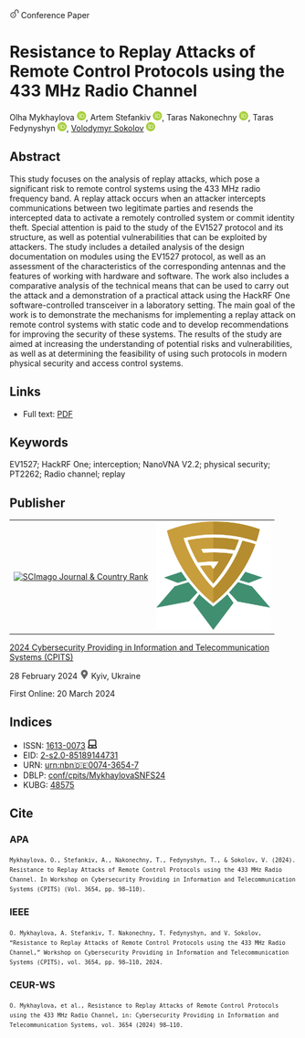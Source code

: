 <img src="/icons/unlock.svg" width="16" height="16"> Conference Paper

# Resistance to Replay Attacks of Remote Control Protocols using the 433 MHz Radio Channel

Olha Mykhaylova <a href="https://orcid.org/0000-0002-3086-3160" target="_blank"><img src="/icons/orcid.svg" width="16" height="16"></a>,
Artem Stefankiv <a href="https://orcid.org/0009-0006-8851-8358" target="_blank"><img src="/icons/orcid.svg" width="16" height="16"></a>,
Taras Nakonechny <a href="https://orcid.org/0009-0003-4487-9424" target="_blank"><img src="/icons/orcid.svg" width="16" height="16"></a>,
Taras Fedynyshyn <a href="https://orcid.org/0009-0006-8233-8057" target="_blank"><img src="/icons/orcid.svg" width="16" height="16"></a>,
<a href="/">Volodymyr Sokolov</a> <a href="https://orcid.org/0000-0002-9349-7946" target="_blank"><img src="/icons/orcid.svg" width="16" height="16"></a>

## Abstract

This study focuses on the analysis of replay attacks, which pose a significant risk to remote control systems using the 433 MHz radio frequency band. A replay attack occurs when an attacker intercepts communications between two legitimate parties and resends the intercepted data to activate a remotely controlled system or commit identity theft. Special attention is paid to the study of the EV1527 protocol and its structure, as well as potential vulnerabilities that can be exploited by attackers. The study includes a detailed analysis of the design documentation on modules using the EV1527 protocol, as well as an assessment of the characteristics of the corresponding antennas and the features of working with hardware and software. The work also includes a comparative analysis of the technical means that can be used to carry out the attack and a demonstration of a practical attack using the HackRF One software-controlled transceiver in a laboratory setting. The main goal of the work is to demonstrate the mechanisms for implementing a replay attack on remote control systems with static code and to develop recommendations for improving the security of these systems. The results of the study are aimed at increasing the understanding of potential risks and vulnerabilities, as well as at determining the feasibility of using such protocols in modern physical security and access control systems.

## Links

* Full text: [PDF](https://ceur-ws.org/Vol-3654/paper9.pdf)

## Keywords

EV1527; HackRF One; interception; NanoVNA V2.2; physical security; PT2262; Radio channel; replay

## Publisher

<table>
<tr>
<td>
<a href="https://www.scimagojr.com/journalsearch.php?q=21100218356&amp;tip=sid&amp;exact=no" title="SCImago Journal &amp; Country Rank"><img border="0" src="https://www.scimagojr.com/journal_img.php?id=21100218356" alt="SCImago Journal &amp; Country Rank"  /></a>
</td>
<td style="text-align: left;">
<a href="https://cpits.kubg.edu.ua/"><img src="/icons/cpits.svg" width="200"></a>
</td>
</tr>
</table>

[2024 Cybersecurity Providing in Information and Telecommunication Systems (CPITS)](https://ceur-ws.org/Vol-3654/)

28 February 2024 <img src="/icons/location-pin.svg" width="16" height="16"> Kyiv, Ukraine

First Online: 20 March 2024

## Indices

* ISSN: [1613-0073](https://portal.issn.org/resource/ISSN/1613-0073) <img src="/icons/online.svg" width="16" height="16">
* EID: [2-s2.0-85189144731](http://www.scopus.com/record/display.url?origin=inward&eid=2-s2.0-85189144731)
* URN: [urn:nbn:de:0074-3654-7](https://nbn-resolving.org/xml/urn:nbn:de:0074-3654-7)
* DBLP: [conf/cpits/MykhaylovaSNFS24](https://dblp.org/rec/conf/cpits/MykhaylovaSNFS24)
* KUBG: [48575](http://elibrary.kubg.edu.ua/id/eprint/48575/)

## Cite

### APA

<small>`Mykhaylova, O., Stefankiv, A., Nakonechny, T., Fedynyshyn, T., & Sokolov, V. (2024). Resistance to Replay Attacks of Remote Control Protocols using the 433 MHz Radio Channel. In Workshop on Cybersecurity Providing in Information and Telecommunication Systems (CPITS) (Vol. 3654, pp. 98–110).`</small>

### IEEE

<small>`O. Mykhaylova, A. Stefankiv, T. Nakonechny, T. Fedynyshyn, and V. Sokolov, “Resistance to Replay Attacks of Remote Control Protocols using the 433 MHz Radio Channel,” Workshop on Cybersecurity Providing in Information and Telecommunication Systems (CPITS), vol. 3654, pp. 98–110, 2024.`</small>

### CEUR-WS

<small>`O. Mykhaylova, et al., Resistance to Replay Attacks of Remote Control Protocols using the 433 MHz Radio Channel, in: Cybersecurity Providing in Information and Telecommunication Systems, vol. 3654 (2024) 98–110.`</small>